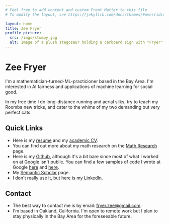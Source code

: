```yaml
---
# Feel free to add content and custom Front Matter to this file.
# To modify the layout, see https://jekyllrb.com/docs/themes/#overriding-theme-defaults

layout: home
title: Zee Fryer
profile_picture:
  src: /imgs/stumpy.jpg
  alt: Image of a plush stegosaur holding a carboard sign with "Fryer" written on it.
---
```


# Zee Fryer


I'm a mathematician-turned-ML-practicioner based in the Bay Area. I'm interested in AI fairness and applications of machine learning for social good.

In my free time I do long-distance running and aerial silks, try to teach my Roomba new tricks, and cater to the whims of my two demanding but very perfect cats.

## Quick Links

- Here is my [resume](/files/resume_zeefryer.pdf) and my [academic CV](/files/CV2019.pdf).
- You can find out more about my math research on the [Math Research](/math-research/) page.
- Here is my [Github](https://github.com/zeefryer), although it's a bit bare since most of what I worked on at Google isn't public. You can find a few samples of code I wrote at Google [here](https://github.com/google-research/google-research/commit/eb2b142f26e39aac1dcbb768417465ae9d4e5af6) and [here](https://github.com/google-research/google-research/tree/master/graph_compression/contrastive_learning/learning_latents).
- My [Semantic Scholar](https://www.semanticscholar.org/author/Zee-Fryer/2540014) page.
- I don't really use it, but here is my [LinkedIn](https://www.linkedin.com/in/zee-fryer/).

## Contact

- The best way to contact me is by email: [fryer.zee@gmail.com](mailto:fryer.zee@gmail.com).
- I'm based in Oakland, California. I'm open to remote work but I plan to stay physically in the Bay Area for the foreseeable future.


